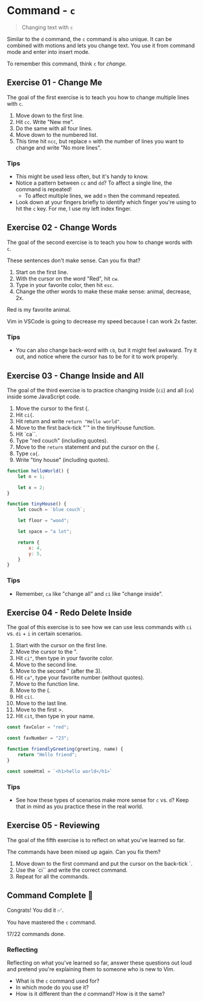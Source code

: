 # Command - `c`

> Changing text with `c`

Similar to the `d` command, the `c` command is also unique. It can be combined with motions and lets you change text. You use it from command mode and enter into insert mode.

To remember this command, think `c` for *change*.

## Exercise 01  - Change Me

The goal of the first exercise  is to teach you how to change multiple lines with `c`.

1. Move down to the first line.
2. Hit `cc`.  Write "New me".
3. Do the same with all four lines.
4. Move down to the numbered list.
5. This time hit `ncc`, but replace `n` with the number of lines you want to change and write "No more lines".

<!-- Text for exercise starts

Replace me
Replace me
Replace me
Replace me

1. Replace Me
2. Replace Me
3. Replace Me
4. Replace Me

Text for exercise ends -->

### Tips

- This might be used less often, but it's handy to know.
- Notice a pattern between `cc` and `dd`? To affect a single line, the command is repeated!
  - To affect multiple lines, we add `n` then the command repeated.
- Look down at your fingers briefly to identify which finger you're using to hit the `c` key. For me, I use my left index finger.

## Exercise 02 - Change Words

The goal of the second exercise is to teach you how to change words with `c`.

These sentences don't make sense. Can you fix that?

1. Start on the first line.
2. With the cursor on the word "Red", hit `cw`.
3. Type in your favorite color, then hit `esc`.
4. Change the other words to make these make sense: animal, decrease, 2x.

<!-- Text for exercise starts -->

Red is my favorite animal.

Vim in VSCode is going to decrease my speed because I can work 2x faster.

<!-- Text for exercise ends -->

### Tips

- You can also change back-word with `cb`, but it might feel awkward. Try it out, and notice where the cursor has to be for it to work properly.

## Exercise 03  - Change Inside and All

The goal of the third exercise is to practice changing inside (`ci`) and all (`ca`) inside some JavaScript code.

1. Move the cursor to the first {.
2. Hit `ci{`.
3. Hit return and write `return "Hello world"`.
4. Move to the first back-tick "`" in the tinyHouse function.
5. Hit `ca``.
6. Type "red couch" (including quotes).
7. Move to the `return` statement and put the cursor on the {.
8. Type `ca{`.
9. Write "tiny house" (including quotes).

<!-- Text for exercise starts -->

```javascript
function helloWorld() {
    let n = 1;

    let x = 2;
}

function tinyHouse() {
    let couch = `blue couch`;

    let floor = "wood";

    let space = "a lot";

    return {
        x: 4,
        y: 5,
    }
}
```

<!-- Text for exercise ends -->

### Tips

- Remember, `ca` like "change all" and `ci` like "change inside".

## Exercise 04 - Redo Delete Inside

The goal of this exercise is to see how we can use less commands with `ci` vs. `di` + `i` in certain scenarios.

1. Start with the cursor on the first line.
2. Move the cursor to the ".
3. Hit `ci"`, then type in your favorite color.
4. Move to the second line.
5. Move to the second " (after the 3).
6. Hit `ca"`,  type your favorite number (without quotes).
7. Move to the function line.
8. Move to the (.
9. Hit `ci(`.
10. Move to the last line.
11. Move to the first >.
12. Hit `cit`, then type in your name.

<!-- Text for exercise starts -->

```javascript
const favColor = "red";

const favNumber = "23";

function friendlyGreeting(greeting, name) {
    return "Hello friend";
}

const someHtml = `<h1>hello world</h1>`
```

<!-- Text for exercise ends -->

### Tips

- See how these types of scenarios make more sense for `c` vs. `d`? Keep that in mind as you practice these in the real world.

## Exercise 05 - Reviewing

The goal of the fifth exercise is to reflect on what you've learned so far.

The commands have been mixed up again. Can you fix them?

1. Move down to the first command and put the cursor on the back-tick `.
2. Use the `ci`` and write the correct command.
3. Repeat for all the commands.

<!-- Text for exercise starts

- `j` move left toward the *house*
- `h` move down (*jumping* off a ledge)
- `l` move up (*kicking* a soccer ball upward)
- `k` move right (*left*to right, like English)
- `A` let me *insert* text
- `i` let me *Append* text
- `x` let me *Initially* insert text
- `I` let me *ex-out* a character
- `w` let me *replace* a character
- `O` insert a line below the *original* line
- `o` insert a line *Over* the current line
- `r` move word by word
- `a` move *end* of word by end of word
- `d` move *backwards* word by word
- `e` let me insert text *after* the cursor
- `c` lets me *delete* text
- `d` lets me *change* text

Text for exercise ends -->

## Command Complete 🎉

Congrats! You did it ✅.

You have mastered the `c` command.

17/22 commands done.

### Reflecting

Reflecting on what you've learned so far, answer these questions out loud and pretend you're explaining them to someone who is new to Vim.

- What is the `c` command used for?
- In which mode do you use it?
- How is it different than the `d` command? How is it the same?